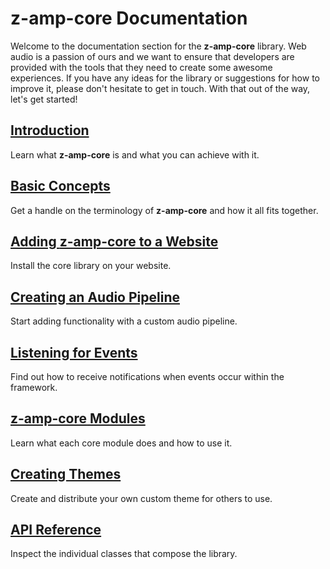 # z-amp-core Documentation

Welcome to the documentation section for the **z-amp-core** library. Web audio is a passion of ours and we want to ensure that developers are provided with the tools that they need to create some awesome experiences. If you have any ideas for the library or suggestions for how to improve it, please don't hesitate to get in touch. With that out of the way, let's get started!

## [Introduction](./static/INTRO.md)
Learn what **z-amp-core** is and what you can achieve with it.
## [Basic Concepts](./static/CONCEPTS.md)
Get a handle on the terminology of **z-amp-core** and how it all fits together.
## [Adding **z-amp-core** to a Website](./static/INSTALLATION.md)
Install the core library on your website.
## [Creating an Audio Pipeline](./static/INITIALISING.md)
Start adding functionality with a custom audio pipeline.
## [Listening for Events](./static/EVENTS.md)
Find out how to receive notifications when events occur within the framework.
## [**z-amp-core** Modules](./static/MODULES.md)
Learn what each core module does and how to use it.
## [Creating Themes](./static/CREATE_THEME.md)
Create and distribute your own custom theme for others to use.
## [API Reference](./gen/index.html)
Inspect the individual classes that compose the library.